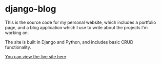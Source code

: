 # django-blog

This is the source code for my personal website, which includes a portfolio page,
and a blog application which I use to write about the projects I'm working on.

The site is built in Django and Python, and includes basic CRUD functionality.

[You can view the live site here](https://www.alexgarrett.tech)
